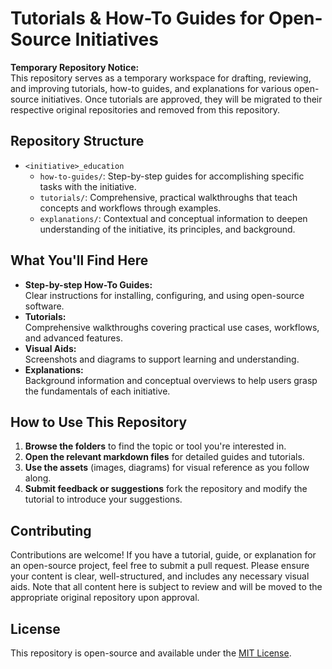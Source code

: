 # Tutorials & How-To Guides for Open-Source Initiatives

**Temporary Repository Notice:**  
This repository serves as a temporary workspace for drafting, reviewing, and improving tutorials, how-to guides, and explanations for various open-source initiatives. Once tutorials are approved, they will be migrated to their respective original repositories and removed from this repository.

## Repository Structure

- `<initiative>_education`
  - `how-to-guides/`: Step-by-step guides for accomplishing specific tasks with the initiative.
  - `tutorials/`: Comprehensive, practical walkthroughs that teach concepts and workflows through examples.
  - `explanations/`: Contextual and conceptual information to deepen understanding of the initiative, its principles, and background.

## What You'll Find Here

- **Step-by-step How-To Guides:**  
  Clear instructions for installing, configuring, and using open-source software.
- **Tutorials:**  
  Comprehensive walkthroughs covering practical use cases, workflows, and advanced features.
- **Visual Aids:**  
  Screenshots and diagrams to support learning and understanding.
- **Explanations:**  
  Background information and conceptual overviews to help users grasp the fundamentals of each initiative.

## How to Use This Repository

1. **Browse the folders** to find the topic or tool you're interested in.
2. **Open the relevant markdown files** for detailed guides and tutorials.
3. **Use the assets** (images, diagrams) for visual reference as you follow along.
4. **Submit feedback or suggestions** fork the repository and modify the tutorial to introduce your suggestions.

## Contributing

Contributions are welcome! If you have a tutorial, guide, or explanation for an open-source project, feel free to submit a pull request. Please ensure your content is clear, well-structured, and includes any necessary visual aids. Note that all content here is subject to review and will be moved to the appropriate original repository upon approval.

## License

This repository is open-source and available under the [MIT License](LICENSE).
